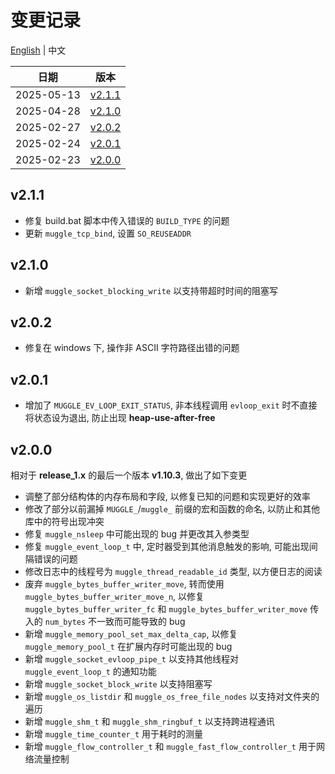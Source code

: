 # 变更记录 
[English](./CHANGELOG.md) | 中文

| 日期 | 版本 |
| ---- | ---- |
| 2025-05-13 | [v2.1.1](#v211) |
| 2025-04-28 | [v2.1.0](#v210) |
| 2025-02-27 | [v2.0.2](#v202) |
| 2025-02-24 | [v2.0.1](#v201) |
| 2025-02-23 | [v2.0.0](#v200) |

## v2.1.1
* 修复 build.bat 脚本中传入错误的 `BUILD_TYPE` 的问题
* 更新 `muggle_tcp_bind`, 设置 `SO_REUSEADDR`

## v2.1.0
* 新增 `muggle_socket_blocking_write` 以支持带超时时间的阻塞写

## v2.0.2
* 修复在 windows 下, 操作非 ASCII 字符路径出错的问题

## v2.0.1
* 增加了 `MUGGLE_EV_LOOP_EXIT_STATUS`, 非本线程调用 `evloop_exit` 时不直接将状态设为退出, 防止出现 **heap-use-after-free**

## v2.0.0
相对于 **release_1.x** 的最后一个版本 **v1.10.3**, 做出了如下变更
* 调整了部分结构体的内存布局和字段, 以修复已知的问题和实现更好的效率
* 修改了部分以前漏掉 `MUGGLE_`/`muggle_` 前缀的宏和函数的命名, 以防止和其他库中的符号出现冲突
* 修复 `muggle_nsleep` 中可能出现的 bug 并更改其入参类型
* 修复 `muggle_event_loop_t` 中, 定时器受到其他消息触发的影响, 可能出现间隔错误的问题
* 修改日志中的线程号为 `muggle_thread_readable_id` 类型, 以方便日志的阅读
* 废弃 `muggle_bytes_buffer_writer_move`, 转而使用 `muggle_bytes_buffer_writer_move_n`, 以修复 `muggle_bytes_buffer_writer_fc` 和 `muggle_bytes_buffer_writer_move` 传入的 `num_bytes` 不一致而可能导致的 bug
* 新增 `muggle_memory_pool_set_max_delta_cap`, 以修复 `muggle_memory_pool_t` 在扩展内存时可能出现的 bug
* 新增 `muggle_socket_evloop_pipe_t` 以支持其他线程对 `muggle_event_loop_t` 的通知功能
* 新增 `muggle_socket_block_write` 以支持阻塞写
* 新增 `muggle_os_listdir` 和 `muggle_os_free_file_nodes` 以支持对文件夹的遍历
* 新增 `muggle_shm_t` 和 `muggle_shm_ringbuf_t` 以支持跨进程通讯
* 新增 `muggle_time_counter_t` 用于耗时的测量
* 新增 `muggle_flow_controller_t` 和 `muggle_fast_flow_controller_t` 用于网络流量控制
